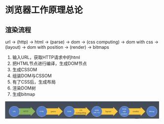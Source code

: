# 浏览器工作原理总论

## 渲染流程

url -> (http) -> html -> (parse) -> dom -> (css computing) -> dom with css -> (layout) -> dom with position -> (render) -> bitmaps

1. 输入URL，获取HTTP请求中的html
2. 把HTML节点进行编译，生成DOM节点
3. 生成CSSOM
4. 组装DOM与CSSOM
5. 有了CSS后，生成布局
6. 渲染DOM树
7. 生成bitmap

<img src='./image/01.jpg' width='500' />
